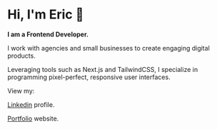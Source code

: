 # Hi, I'm Eric 👋
**I am a Frontend Developer.**

I work with agencies and small businesses to create engaging digital products.

Leveraging tools such as Next.js and TailwindCSS, I specialize in programming pixel-perfect, responsive user interfaces.

View my: 

[Linkedin](https://www.linkedin.com/in/emurrelldev/) profile.

[Portfolio](https://emurrell.com) website.

<!--
**EMurrell/EMurrell** is a ✨ _special_ ✨ repository because its `README.md` (this file) appears on your GitHub profile.

Here are some ideas to get you started:

- 🔭 I am a freelance Web Developer
- 🌱 I’m currently learning ...
- 👯 I’m looking to collaborate on ...
- 🤔 I’m looking for help with ...
- 💬 Ask me about ...
- 📫 How to reach me: ...
- 😄 Pronouns: ...
- ⚡ Fun fact: ...
-->
